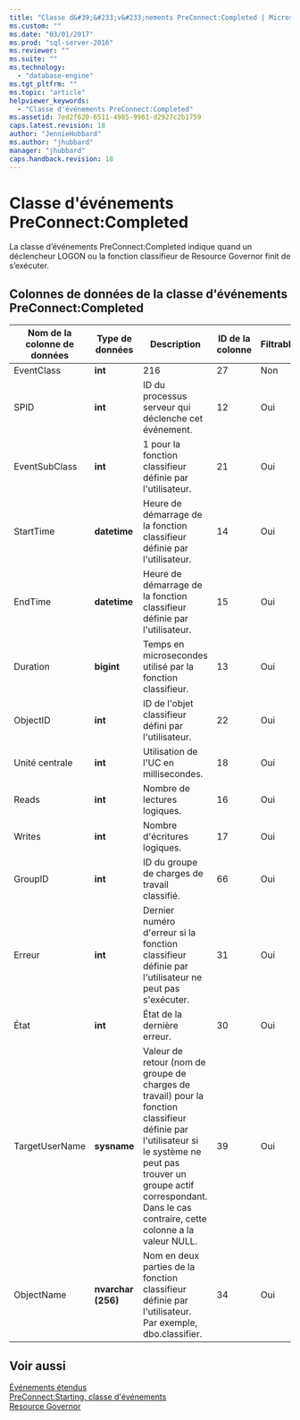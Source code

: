 ```yaml
---
title: "Classe d&#39;&#233;v&#233;nements PreConnect:Completed | Microsoft Docs"
ms.custom: ""
ms.date: "03/01/2017"
ms.prod: "sql-server-2016"
ms.reviewer: ""
ms.suite: ""
ms.technology: 
  - "database-engine"
ms.tgt_pltfrm: ""
ms.topic: "article"
helpviewer_keywords: 
  - "Classe d'événements PreConnect:Completed"
ms.assetid: 7ed2f620-6511-4985-9961-d2927c2b1759
caps.latest.revision: 18
author: "JennieHubbard"
ms.author: "jhubbard"
manager: "jhubbard"
caps.handback.revision: 18
---
```

# Classe d&#39;&#233;v&#233;nements PreConnect:Completed
  La classe d’événements PreConnect:Completed indique quand un déclencheur LOGON ou la fonction classifieur de Resource Governor finit de s’exécuter.  
  
## Colonnes de données de la classe d'événements PreConnect:Completed  
  
|Nom de la colonne de données|Type de données|Description|ID de la colonne|Filtrable|  
|----------------------|---------------|-----------------|---------------|----------------|  
|EventClass|**int**|216|27|Non|  
|SPID|**int**|ID du processus serveur qui déclenche cet événement.|12|Oui|  
|EventSubClass|**int**|1 pour la fonction classifieur définie par l'utilisateur.|21|Oui|  
|StartTime|**datetime**|Heure de démarrage de la fonction classifieur définie par l'utilisateur.|14|Oui|  
|EndTime|**datetime**|Heure de démarrage de la fonction classifieur définie par l'utilisateur.|15|Oui|  
|Duration|**bigint**|Temps en microsecondes utilisé par la fonction classifieur.|13|Oui|  
|ObjectID|**int**|ID de l'objet classifieur défini par l'utilisateur.|22|Oui|  
|Unité centrale|**int**|Utilisation de l'UC en millisecondes.|18|Oui|  
|Reads|**int**|Nombre de lectures logiques.|16|Oui|  
|Writes|**int**|Nombre d'écritures logiques.|17|Oui|  
|GroupID|**int**|ID du groupe de charges de travail classifié.|66|Oui|  
|Erreur|**int**|Dernier numéro d'erreur si la fonction classifieur définie par l'utilisateur ne peut pas s'exécuter.|31|Oui|  
|État|**int**|État de la dernière erreur.|30|Oui|  
|TargetUserName|**sysname**|Valeur de retour (nom de groupe de charges de travail) pour la fonction classifieur définie par l'utilisateur si le système ne peut pas trouver un groupe actif correspondant. Dans le cas contraire, cette colonne a la valeur NULL.|39|Oui|  
|ObjectName|**nvarchar (256)**|Nom en deux parties de la fonction classifieur définie par l'utilisateur. Par exemple, dbo.classifier.|34|Oui|  
  
## Voir aussi  
 [Événements étendus](../../relational-databases/extended-events/extended-events.md)   
 [PreConnect:Starting, classe d'événements](../../relational-databases/event-classes/preconnect-starting-event-class.md)   
 [Resource Governor](../../relational-databases/resource-governor/resource-governor.md)  
  
  